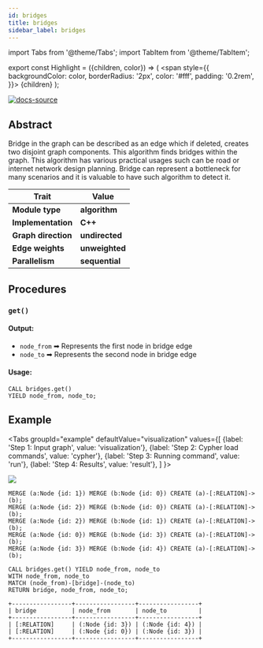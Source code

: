 ```yaml
---
id: bridges
title: bridges
sidebar_label: bridges
---
```


import Tabs from '@theme/Tabs'; 
import TabItem from '@theme/TabItem';

export const Highlight = ({children, color}) => (
  <span
    style={{
      backgroundColor: color,
      borderRadius: '2px',
      color: '#fff',
      padding: '0.2rem',
    }}>
    {children}
  </span>
);

[![docs-source](https://img.shields.io/badge/source-bridges-FB6E00?logo=github&style=for-the-badge)](https://github.com/memgraph/mage/blob/main/cpp/bridges_module/bridges_module.cpp)


## Abstract

Bridge in the graph can be described as an edge which if deleted, creates two disjoint graph components. This algorithm finds bridges within the graph. This algorithm has various practical usages such can be road or internet network design planning. Bridge can represent a bottleneck for many scenarios and it is valuable to have such algorithm to detect it.

| Trait               | Value                                                 |
| ------------------- | ----------------------------------------------------- |
| **Module type**     | <Highlight color="#FB6E00">**algorithm**</Highlight>  |
| **Implementation**  | <Highlight color="#FB6E00">**C++**</Highlight>        |
| **Graph direction** | <Highlight color="#FB6E00">**undirected**</Highlight> |
| **Edge weights**    | <Highlight color="#FB6E00">**unweighted**</Highlight> |
| **Parallelism**     | <Highlight color="#FB6E00">**sequential**</Highlight> |

## Procedures

### `get()`

#### Output:

* `node_from` ➡ Represents the first node in bridge edge
* `node_to` ➡ Represents the second node in bridge edge

#### Usage:
```cypher
CALL bridges.get() 
YIELD node_from, node_to;
```

## Example

<Tabs
  groupId="example"
  defaultValue="visualization"
  values={[
    {label: 'Step 1: Input graph', value: 'visualization'},
    {label: 'Step 2: Cypher load commands', value: 'cypher'},
    {label: 'Step 3: Running command', value: 'run'},
    {label: 'Step 4: Results', value: 'result'},
  ]
}>
  <TabItem value="visualization">

  <img src="https://i.imgur.com/rKDQ5cr.png"/>

  </TabItem>


  <TabItem value="cypher">

```cypher
MERGE (a:Node {id: 1}) MERGE (b:Node {id: 0}) CREATE (a)-[:RELATION]->(b);
MERGE (a:Node {id: 2}) MERGE (b:Node {id: 0}) CREATE (a)-[:RELATION]->(b);
MERGE (a:Node {id: 2}) MERGE (b:Node {id: 1}) CREATE (a)-[:RELATION]->(b);
MERGE (a:Node {id: 0}) MERGE (b:Node {id: 3}) CREATE (a)-[:RELATION]->(b);
MERGE (a:Node {id: 3}) MERGE (b:Node {id: 4}) CREATE (a)-[:RELATION]->(b);
```

  </TabItem>

  <TabItem value="run">

```cypher
CALL bridges.get() YIELD node_from, node_to
WITH node_from, node_to
MATCH (node_from)-[bridge]-(node_to)
RETURN bridge, node_from, node_to;
```

  </TabItem>


  <TabItem value="result">

```plaintext
+-----------------+-----------------+-----------------+
| bridge          | node_from       | node_to         |
+-----------------+-----------------+-----------------+
| [:RELATION]     | (:Node {id: 3}) | (:Node {id: 4}) |
| [:RELATION]     | (:Node {id: 0}) | (:Node {id: 3}) |
+-----------------+-----------------+-----------------+
```

  </TabItem>

</Tabs>
